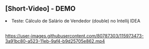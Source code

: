 ## [Short-Video] - DEMO

<li> Teste: Cálculo de Salário de Vendedor (double) no Intellij IDEA </li> <br>

https://user-images.githubusercontent.com/80787303/115973473-3a91bc80-a523-11eb-9af4-b9d25705e862.mp4



